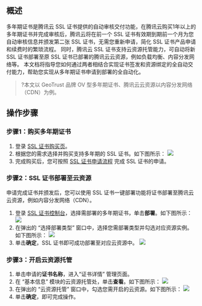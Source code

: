 ## 概述
多年期证书是腾讯云 SSL 证书提供的自动审核交付功能，在腾讯云购买1年以上的多年期证书并完成审核后，腾讯云将在前一个 SSL 证书有效期到期前一个月为您自动审核信息并颁发第二张 SSL 证书，无需您重新申请，简化 SSL 证书产品申请和续费时的繁琐流程。
同时，腾讯云 SSL 证书支持云资源托管能力，可自动将新 SSL 证书部署至原 SSL 证书已部署的腾讯云云资源，例如负载均衡、内容分发网络等。
本文档将指导您如何通过两者相结合实现证书签发和资源绑定的全自动交付能力，帮助您实现从多年期证书申请到部署的全自动化。

>?本文以 GeoTrust 品牌 OV 型多年期证书、腾讯云云资源以内容分发网络（CDN）为例。
>
## 操作步骤
### 步骤1：购买多年期证书
1. 登录 [SSL 证书购买页](https://buy.cloud.tencent.com/ssl?fromSource=ssl)。
2. 根据您的需求选择并购买支持多年期的 SSL 证书。如下图所示：
![](https://qcloudimg.tencent-cloud.cn/raw/dc9b9f213c2a5bf75262cf1306474cf9.png)
3. 完成购买后，您可按照 [SSL 证书申请流程](https://cloud.tencent.com/document/product/400/43473) 完成 SSL 证书的申请。

### 步骤2：SSL 证书部署至云资源
申请完成证书并颁发后，您可以使用 SSL 证书一键部署功能将证书部署至腾讯云云资源，例如内容分发网络（CDN）。
1. 登录 [SSL 证书控制台](https://console.cloud.tencent.com/ssl)，选择需部署的多年期证书，单击**部署**。如下图所示：
![](https://qcloudimg.tencent-cloud.cn/raw/36cd3a92978ffc05b0647e4b6d622681.png)
2. 在弹出的 “选择部署类型” 窗口中，选择您需部署类型并勾选对应资源实例。如下图所示：
![](https://qcloudimg.tencent-cloud.cn/raw/2c336f46ef87327a15a2f5ce4704f2a6.png)
3. 单击**确定**，SSL 证书即可成功部署至对应云资源中。
![](https://qcloudimg.tencent-cloud.cn/raw/77fce0b5d823f10344be406857fa5b14.png)

### 步骤3：开启云资源托管
1. 单击申请的**证书名称**，进入“证书详情” 管理页面。
2. 在 “基本信息” 模块的云资源托管处，单击**查看**。如下图所示：
![](https://qcloudimg.tencent-cloud.cn/raw/2b129f96eaa24f4eeb795e5a8df27585.png)
3. 在弹出的 “云资源托管” 窗口中，勾选您需开启的云资源。如下图所示：
![](https://qcloudimg.tencent-cloud.cn/raw/14523ac4ea26d737a354f1c60bb8d1d3.png)
4. 单击**确定**，即可完成操作。
















